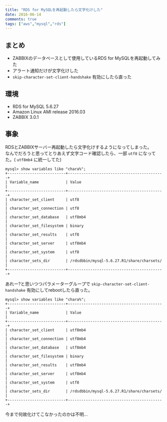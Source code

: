 ```yaml
---
title: "RDS for MySQLを再起動したら文字化けした"
date: 2016-06-14
comments: true
tags: ["aws","mysql","rds"]
---
```


## まとめ

- ZABBIXのデータベースとして使用しているRDS for MySQLを再起動してみた
- アラート通知だけが文字化けした
- `skip-character-set-client-handshake` 有効にしたら直った

## 環境

- RDS for MySQL 5.6.27
- Amazon Linux AMI release 2016.03
- ZABBIX 3.0.1

## 事象

RDSとZABBIXサーバー再起動したら文字化けするようになってしまった。  
なんでだろうと思ってとりあえず文字コード確認したら、一部 `utf8` になってた。( `utf8mb4` に統一してた)

```
mysql> show variables like "chara%";
+--------------------------+-------------------------------------------+
| Variable_name            | Value                                     |
+--------------------------+-------------------------------------------+
| character_set_client     | utf8                                      |
| character_set_connection | utf8                                      |
| character_set_database   | utf8mb4                                   |
| character_set_filesystem | binary                                    |
| character_set_results    | utf8                                      |
| character_set_server     | utf8mb4                                   |
| character_set_system     | utf8                                      |
| character_sets_dir       | /rdsdbbin/mysql-5.6.27.R1/share/charsets/ |
+--------------------------+-------------------------------------------+
```

あれー?と思いつつパラメーターグループで `skip-character-set-client-handshake` 有効にしてrebootしたら直った。

```
mysql> show variables like "chara%";
+--------------------------+-------------------------------------------+
| Variable_name            | Value                                     |
+--------------------------+-------------------------------------------+
| character_set_client     | utf8mb4                                   |
| character_set_connection | utf8mb4                                   |
| character_set_database   | utf8mb4                                   |
| character_set_filesystem | binary                                    |
| character_set_results    | utf8mb4                                   |
| character_set_server     | utf8mb4                                   |
| character_set_system     | utf8                                      |
| character_sets_dir       | /rdsdbbin/mysql-5.6.27.R1/share/charsets/ |
+--------------------------+-------------------------------------------+
```

今まで何故化けてこなかったのかは不明...

